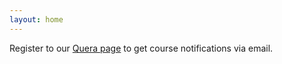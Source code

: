```yaml
---
layout: home
---
```

Register to our [Quera page](https://quera.org/course/add_to_course/course/18761/) to get course notifications via email.